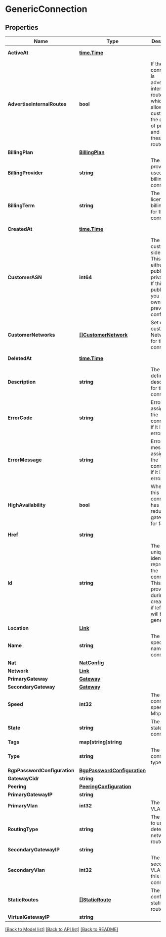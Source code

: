 # GenericConnection

## Properties

Name | Type | Description | Notes
------------ | ------------- | ------------- | -------------
**ActiveAt** | [**time.Time**](time.Time.md) |  | [optional] [readonly] 
**AdvertiseInternalRoutes** | **bool** | If the connection is advertising internal routes, which allows the customer the option of probing and tracing these routes. | [optional] 
**BillingPlan** | [**BillingPlan**](BillingPlan.md) |  | [optional] 
**BillingProvider** | **string** | The provider used for billing this connection. | [optional] [readonly] 
**BillingTerm** | **string** | The licensed billing term for the connection. | 
**CreatedAt** | [**time.Time**](time.Time.md) |  | [optional] [readonly] 
**CustomerASN** | **int64** | The customer side ASN. This can either be a public or private ASN. If this is a public ASN, you must own it to prevent conflicts. | [optional] 
**CustomerNetworks** | [**[]CustomerNetwork**](CustomerNetwork.md) | Set of customer Networks for this connection. | [optional] 
**DeletedAt** | [**time.Time**](time.Time.md) |  | [optional] [readonly] 
**Description** | **string** | The user defined description for the connection. | [optional] 
**ErrorCode** | **string** | Error Code assigned to the connection if it is an error state. | [optional] [readonly] 
**ErrorMessage** | **string** | Error message assigned to the connection if it is an error state. | [optional] [readonly] 
**HighAvailability** | **bool** | Whether this connection has redundant gateways for failover. | 
**Href** | **string** |  | [optional] [readonly] 
**Id** | **string** | The id is a unique identifier representing the connection. This can be provided during creation, but if left empty, will be generated. | [optional] 
**Location** | [**Link**](Link.md) |  | 
**Name** | **string** | The user specified name for the connection. | 
**Nat** | [**NatConfig**](NATConfig.md) |  | [optional] 
**Network** | [**Link**](Link.md) |  | [optional] 
**PrimaryGateway** | [**Gateway**](Gateway.md) |  | [optional] 
**SecondaryGateway** | [**Gateway**](Gateway.md) |  | [optional] 
**Speed** | **int32** | The connection speed in Mbps. | 
**State** | **string** | The current state of the connection. | [optional] [readonly] 
**Tags** | **map[string]string** |  | [optional] 
**Type** | **string** | The connection type. | 
**BgpPasswordConfiguration** | [**BgpPasswordConfiguration**](BGPPasswordConfiguration.md) |  | [optional] 
**GatewayCidr** | **string** |  | [optional] 
**Peering** | [**PeeringConfiguration**](PeeringConfiguration.md) |  | [optional] 
**PrimaryGatewayIP** | **string** |  | [optional] 
**PrimaryVlan** | **int32** | The primary VLAN ID. | [optional] 
**RoutingType** | **string** | The method to use for determining network routes. | [optional] 
**SecondaryGatewayIP** | **string** |  | [optional] 
**SecondaryVlan** | **int32** | The secondary VLAN ID if this is an HA connection. | [optional] 
**StaticRoutes** | [**[]StaticRoute**](StaticRoute.md) | The user configured static routes. | [optional] 
**VirtualGatewayIP** | **string** |  | [optional] 

[[Back to Model list]](../README.md#documentation-for-models) [[Back to API list]](../README.md#documentation-for-api-endpoints) [[Back to README]](../README.md)


